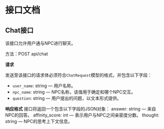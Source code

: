 # 接口文档

## Chat接口
该接口允许用户通与NPC进行聊天。

方法：POST api/chat

**请求**

发送至该接口的请求体必须符合`ChatRequest`模型的格式，并包含以下字段：

- `user_name`: string — 用户名称。
- `npc_name`: string — NPC名称，该值用于确定和哪个NPC交互。
- `question`: string — 用户提出的问题，以文本形式提供。

**响应格式**
接口将返回一个包含以下字段的JSON对象：
answer: string — 来自NPC的回答。
affinity_score: int — 表示用户与NPC之间亲密度分数。
thought: string — NPC的思考上下文信息。
